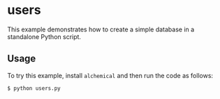 # users

This example demonstrates how to create a simple database in a standalone
Python script.

## Usage

To try this example, install `alchemical` and then run the code as follows:

```bash
$ python users.py
```
